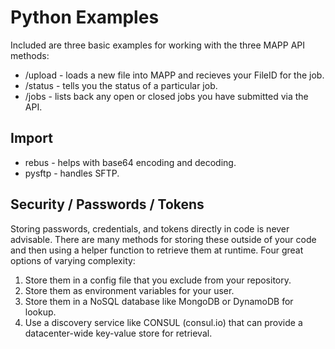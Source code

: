 # Python Examples

Included are three basic examples for working with the three MAPP API methods:
- /upload - loads a new file into MAPP and recieves your FileID for the job.
- /status - tells you the status of a particular job.
- /jobs - lists back any open or closed jobs you have submitted via the API.

## Import

- rebus - helps with base64 encoding and decoding.
- pysftp - handles SFTP.

## Security / Passwords / Tokens

Storing passwords, credentials, and tokens directly in code is never advisable. 
There are many methods for storing these outside of your code and then using a 
helper function to retrieve them at runtime. Four great options of varying complexity:

1. Store them in a config file that you exclude from your repository.
2. Store them as environment variables for your user.
3. Store them in a NoSQL database like MongoDB or DynamoDB for lookup.
4. Use a discovery service like CONSUL (consul.io) that can provide a datacenter-wide key-value store for retrieval.


